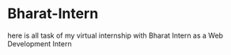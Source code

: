 # Bharat-Intern
here is all task of my virtual internship with Bharat Intern as a Web Development Intern
